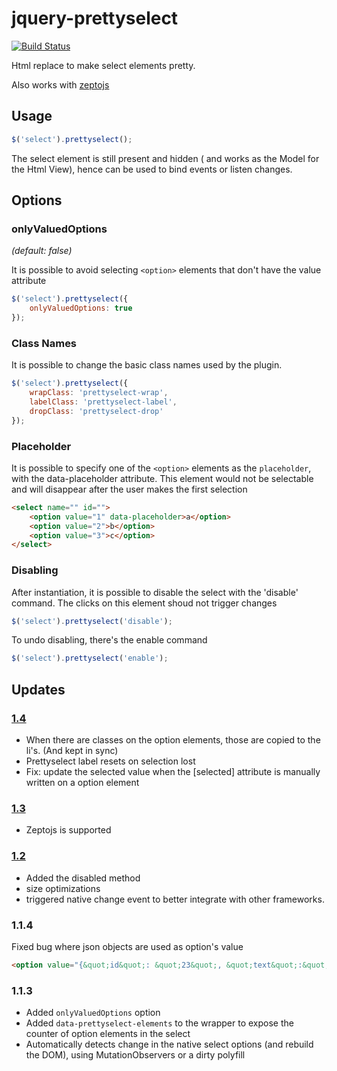 jquery-prettyselect
============

[![Build Status](https://travis-ci.org/kajyr/jquery-prettyselect.svg?branch=master)](https://travis-ci.org/kajyr/jquery-prettyselect)

Html replace to make select elements pretty.

Also works with [zeptojs](http://zeptojs.com/)


## Usage
```javascript
$('select').prettyselect();
```

The select element is still present and hidden ( and works as the Model for the Html View), hence can be used to bind events or listen changes.

## Options

### onlyValuedOptions

_(default: false)_

It is possible to avoid selecting ```<option>``` elements that don't have the value attribute 

```javascript
$('select').prettyselect({
	onlyValuedOptions: true
});
```

### Class Names

It is possible to change the basic class names used by the plugin.

```javascript
$('select').prettyselect({
	wrapClass: 'prettyselect-wrap',
	labelClass: 'prettyselect-label',
	dropClass: 'prettyselect-drop'
});
```

### Placeholder

It is possible to specify one of the ```<option>``` elements as the ```placeholder```, with the data-placeholder attribute. This element would not be selectable and will disappear after the user makes the first selection

```html
<select name="" id="">
	<option value="1" data-placeholder>a</option>
	<option value="2">b</option>
	<option value="3">c</option>
</select>
```

### Disabling

After instantiation, it is possible to disable the select with the 'disable' command. The clicks on this element shoud not trigger changes

```javascript
$('select').prettyselect('disable');
```

To undo disabling, there's the enable command

```javascript
$('select').prettyselect('enable');
```

## Updates

### [1.4](https://github.com/kajyr/jquery-prettyselect/releases/tag/v1.4.3)
+ When there are classes on the option elements, those are copied to the li's. (And kept in sync)
+ Prettyselect label resets on selection lost
+ Fix: update the selected value when the [selected] attribute is manually written on a option element


### [1.3](https://github.com/kajyr/jquery-prettyselect/releases/tag/v1.3.0)
+ Zeptojs is supported

### [1.2](https://github.com/kajyr/jquery-prettyselect/releases/tag/v1.2.4)
+ Added the disabled method
+ size optimizations
+ triggered native change event to better integrate with other frameworks.
			
### 1.1.4
Fixed bug where json objects are used as option's value
```html
<option value="{&quot;id&quot;: &quot;23&quot;, &quot;text&quot;:&quot;鄂州市&quot;}">鄂州市</option>
```

### 1.1.3
- Added ```onlyValuedOptions``` option
- Added ```data-prettyselect-elements``` to the wrapper to expose the counter of option elements in the select
- Automatically detects change in the native select options (and rebuild the DOM), using MutationObservers or a dirty polyfill
